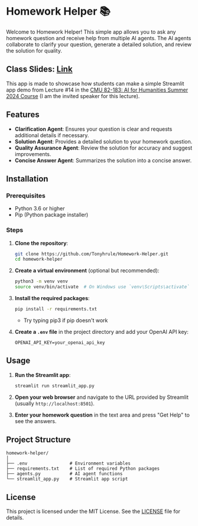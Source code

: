 # Homework Helper :books:

Welcome to Homework Helper! This simple app allows you to ask any homework question and receive help from multiple AI agents. The AI agents collaborate to clarify your question, generate a detailed solution, and review the solution for quality.

## Class Slides: [Link](https://docs.google.com/presentation/d/11xB6sLTHSxSLAH6mMVigutda0oXZgL3TnM_sbh6WYU4/edit?usp=sharing)

This app is made to showcase how students can make a simple Streamlit app demo from Lecture #14 in the [CMU 82-183: AI for Humanities Summer 2024 Course](https://www.cmu.edu/dietrich/lcal/courses/undergraduate-seminars/ai-humanities.html) (I am the invited speaker for this lecture).

## Features

- **Clarification Agent**: Ensures your question is clear and requests additional details if necessary.
- **Solution Agent**: Provides a detailed solution to your homework question.
- **Quality Assurance Agent**: Review the solution for accuracy and suggest improvements.
- **Concise Answer Agent**: Summarizes the solution into a concise answer.

## Installation

### Prerequisites

- Python 3.6 or higher
- Pip (Python package installer)

### Steps

1. **Clone the repository**:

    ```bash
    git clone https://github.com/Tonyhrule/Homework-Helper.git
    cd homework-helper
    ```

2. **Create a virtual environment** (optional but recommended):

    ```bash
    python3 -m venv venv
    source venv/bin/activate  # On Windows use `venv\Scripts\activate`
    ```

3. **Install the required packages**:

    ```bash
    pip install -r requirements.txt
    ```
    - Try typing pip3 if pip doesn't work

4. **Create a `.env` file** in the project directory and add your OpenAI API key:

    ```plaintext
    OPENAI_API_KEY=your_openai_api_key
    ```

## Usage

1. **Run the Streamlit app**:

    ```bash
    streamlit run streamlit_app.py
    ```

2. **Open your web browser** and navigate to the URL provided by Streamlit (usually `http://localhost:8501`).

3. **Enter your homework question** in the text area and press "Get Help" to see the answers.

## Project Structure

```plaintext
homework-helper/
│
├── .env                # Environment variables
├── requirements.txt    # List of required Python packages
├── agents.py           # AI agent functions
└── streamlit_app.py    # Streamlit app script
```

## License
This project is licensed under the MIT License. See the [LICENSE](https://github.com/Tonyhrule/Simple-Homework-Helper/blob/main/LICENSE) file for details.

